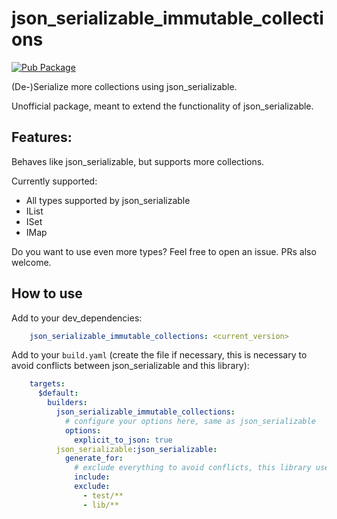 # json_serializable_immutable_collections

[![Pub Package](https://img.shields.io/pub/v/json_serializable_immutable_collections.svg)](https://pub.dartlang.org/packages/json_serializable_immutable_collections)


(De-)Serialize more collections using json_serializable.

Unofficial package, meant to extend the functionality of json_serializable.

## Features:

Behaves like json_serializable, but supports more collections.

Currently supported:

- All types supported by json_serializable
- IList
- ISet
- IMap

Do you want to use even more types? Feel free to open an issue. PRs also welcome.


## How to use

Add to your dev_dependencies:

```yaml
    json_serializable_immutable_collections: <current_version>
```    
    
Add to your `build.yaml` (create the file if necessary, this is necessary to avoid conflicts between json_serializable and this library):

```yaml
    targets:
      $default:
        builders:
          json_serializable_immutable_collections:
            # configure your options here, same as json_serializable
            options:
              explicit_to_json: true
          json_serializable:json_serializable:
            generate_for:
              # exclude everything to avoid conflicts, this library uses a custom builder
              include:
              exclude:
                - test/**
                - lib/**
```



